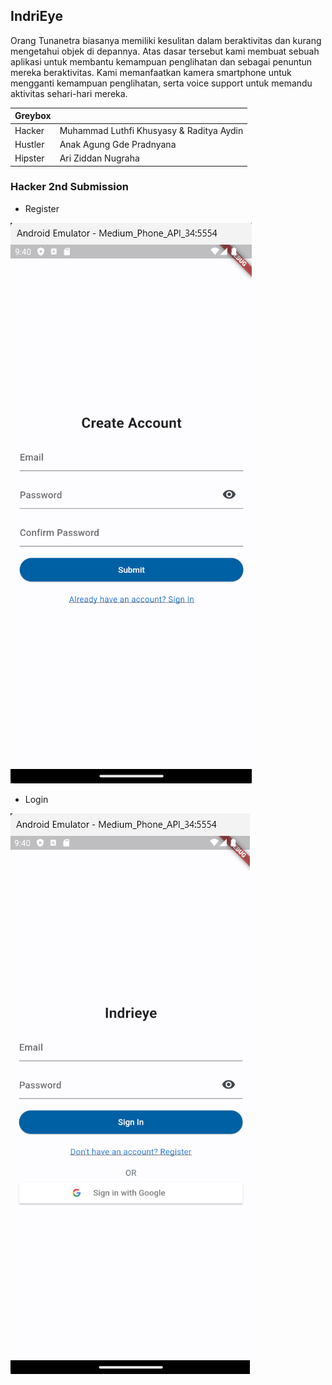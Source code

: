 ## IndriEye
Orang Tunanetra biasanya memiliki kesulitan dalam beraktivitas dan kurang mengetahui objek di depannya. Atas dasar tersebut kami membuat sebuah aplikasi untuk membantu kemampuan penglihatan dan sebagai penuntun mereka beraktivitas. Kami memanfaatkan kamera smartphone untuk mengganti kemampuan penglihatan, serta voice support untuk memandu aktivitas sehari-hari mereka.

|  Greybox |                                    |
|----------|------------------------------------|
|   Hacker | Muhammad Luthfi Khusyasy & Raditya Aydin |
|  Hustler | Anak Agung Gde Pradnyana            |
|  Hipster | Ari Ziddan Nugraha                  |


### Hacker 2nd Submission

- Register

![Register](register.png)



- Login

![Login](login.png)

